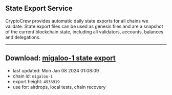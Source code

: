 ## State Export Service
CryptoCrew provides automatic daily state exports for all chains we validate. State export files can be used as genesis files and are a snapshot of the current blockchain state, including all validators, accounts, balances and delegations.

---
**Download: [migaloo-1 state export](https://dl.ccvalidators.com/SERVICE/migaloo/migaloo-1_export_4936919.json)**
---

- last updated: Mon Jan 08 2024 01:08:09
- chain id: `migaloo-1`
- export height: `4936919`
- use for: airdrops, local tests, chain recovery
